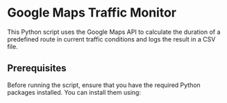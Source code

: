 # Google Maps Traffic Monitor

This Python script uses the Google Maps API to calculate the duration of a predefined route in current traffic conditions and logs the result in a CSV file.

## Prerequisites

Before running the script, ensure that you have the required Python packages installed. You can install them using:
